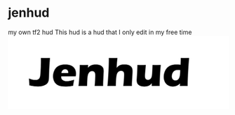 # jenhud
my own tf2 hud
This hud is a hud that I only edit in my free time
![picture](Images/JenHud.png)
